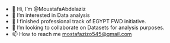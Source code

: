 - 👋 Hi, I’m @MoustafaAbdelaziz
- 👀 I’m interested in Data analysis
- 🌱 I finished professional track of EGYPT FWD initiative. 
- 💞️ I’m looking to collaborate on Datasets for analysis purposes.
- 📫 How to reach me mostafazizo545@gmail.com

<!---
MoustafaAbdelaziz/MoustafaAbdelaziz is a ✨ special ✨ repository because its `README.md` (this file) appears on your GitHub profile.
You can click the Preview link to take a look at your changes.
--->
